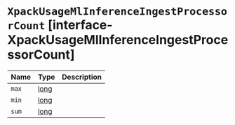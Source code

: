 # `XpackUsageMlInferenceIngestProcessorCount` [interface-XpackUsageMlInferenceIngestProcessorCount]

| Name | Type | Description |
| - | - | - |
| `max` | [long](./long.md) | &nbsp; |
| `min` | [long](./long.md) | &nbsp; |
| `sum` | [long](./long.md) | &nbsp; |
